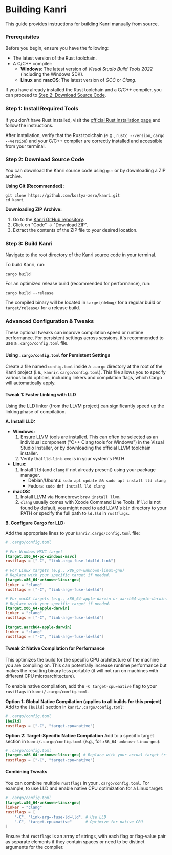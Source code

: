 # Building Kanri

This guide provides instructions for building Kanri manually from source.

### Prerequisites

Before you begin, ensure you have the following:

- The latest version of the Rust toolchain.
- A C/C++ compiler:
  - **Windows**: The latest version of _Visual Studio Build Tools 2022_ (including the Windows SDK).
  - **Linux** and **macOS**: The latest version of _GCC_ or _Clang_.

If you have already installed the Rust toolchain and a C/C++ compiler, you can proceed to [Step 2: Download Source Code](#step-2-download-source-code).

### Step 1: Install Required Tools

If you don't have Rust installed, visit the [official Rust installation page](https://www.rust-lang.org/tools/install) and follow the instructions.

After installation, verify that the Rust toolchain (e.g., `rustc --version`, `cargo --version`) and your C/C++ compiler are correctly installed and accessible from your terminal.

### Step 2: Download Source Code

You can download the Kanri source code using `git` or by downloading a ZIP archive.

**Using Git (Recommended):**
```shell
git clone https://github.com/kostya-zero/kanri.git
cd kanri 
```

**Downloading ZIP Archive:**
1.  Go to the [Kanri GitHub repository](https://github.com/kostya-zero/kanri).
2.  Click on "Code" -> "Download ZIP".
3.  Extract the contents of the ZIP file to your desired location.

### Step 3: Build Kanri

Navigate to the root directory of the Kanri source code in your terminal.

To build Kanri, run:
```shell
cargo build
```
For an optimized release build (recommended for performance), run:
```shell
cargo build --release
```
The compiled binary will be located in `target/debug/` for a regular build or `target/release/` for a release build.

### Advanced Configuration & Tweaks

These optional tweaks can improve compilation speed or runtime performance. 
For persistent settings across sessions, it's recommended to use a `.cargo/config.toml` file.

#### Using `.cargo/config.toml` for Persistent Settings

Create a file named `config.toml` inside a `.cargo` directory at the root of the Kanri project (i.e., `kanri/.cargo/config.toml`). This file allows you to specify various build options, including linkers and compilation flags, which Cargo will automatically apply.

#### Tweak 1: Faster Linking with LLD

Using the LLD linker (from the LLVM project) can significantly speed up the linking phase of compilation.

**A. Install LLD:**

-   **Windows:**
    1.  Ensure LLVM tools are installed. This can often be selected as an individual component ("C++ Clang tools for Windows") in the Visual Studio Installer, or by downloading the official LLVM toolchain installer.
    2.  Verify that `lld-link.exe` is in your system's PATH.
-   **Linux:**
    1.  Install `lld` (and `clang` if not already present) using your package manager.
        *   Debian/Ubuntu: `sudo apt update && sudo apt install lld clang`
        *   Fedora: `sudo dnf install lld clang`
-   **macOS:**
    1.  Install LLVM via Homebrew: `brew install llvm`.
    2.  `clang` usually comes with Xcode Command Line Tools. If `lld` is not found by default, you might need to add LLVM's `bin` directory to your PATH or specify the full path to `ld.lld` in `rustflags`.

**B. Configure Cargo for LLD:**

Add the appropriate lines to your `kanri/.cargo/config.toml` file:

```toml
# .cargo/config.toml

# For Windows MSVC target
[target.x86_64-pc-windows-msvc]
rustflags = ["-C", "link-arg=-fuse-ld=lld-link"]

# For Linux targets (e.g., x86_64-unknown-linux-gnu)
# Replace with your specific target if needed.
[target.x86_64-unknown-linux-gnu]
linker = "clang"
rustflags = ["-C", "link-arg=-fuse-ld=lld"]

# For macOS targets (e.g., x86_64-apple-darwin or aarch64-apple-darwin)
# Replace with your specific target if needed.
[target.x86_64-apple-darwin]
linker = "clang"
rustflags = ["-C", "link-arg=-fuse-ld=lld"]

[target.aarch64-apple-darwin]
linker = "clang"
rustflags = ["-C", "link-arg=-fuse-ld=lld"]
```

#### Tweak 2: Native Compilation for Performance

This optimizes the build for the specific CPU architecture of the machine you are compiling on. 
This can potentially increase runtime performance but makes the resulting binary less portable (it will not run on machines with different CPU microarchitecture).

To enable native compilation, add the `-C target-cpu=native` flag to your `rustflags` in `kanri/.cargo/config.toml`.

**Option 1: Global Native Compilation (applies to all builds for this project)**
Add to the `[build]` section in `kanri/.cargo/config.toml`:
```toml
# .cargo/config.toml
[build]
rustflags = ["-C", "target-cpu=native"]
```

**Option 2: Target-Specific Native Compilation**
Add to a specific target section in `kanri/.cargo/config.toml` (e.g., for `x86_64-unknown-linux-gnu`):
```toml
# .cargo/config.toml
[target.x86_64-unknown-linux-gnu] # Replace with your actual target triple
rustflags = ["-C", "target-cpu=native"]
```

#### Combining Tweaks

You can combine multiple `rustflags` in your `.cargo/config.toml`. For example, to use LLD and enable native CPU optimization for a Linux target:

```toml
# .cargo/config.toml
[target.x86_64-unknown-linux-gnu]
linker = "clang"
rustflags = [
    "-C", "link-arg=-fuse-ld=lld", # Use LLD
    "-C", "target-cpu=native"      # Optimize for native CPU
]
```
Ensure that `rustflags` is an array of strings, with each flag or flag-value pair as separate elements if they contain spaces or need to be distinct arguments for the compiler.
